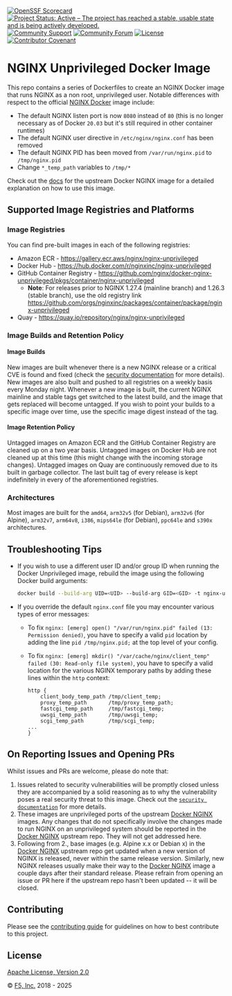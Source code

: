 [![OpenSSF Scorecard](https://api.securityscorecards.dev/projects/github.com/nginx/docker-nginx-unprivileged/badge)](https://securityscorecards.dev/viewer/?uri=github.com/nginx/docker-nginx-unprivileged)
[![Project Status: Active – The project has reached a stable, usable state and is being actively developed.](https://www.repostatus.org/badges/latest/active.svg)](https://www.repostatus.org/#active)
[![Community Support](https://badgen.net/badge/support/community/cyan?icon=awesome)](/SUPPORT.md)
[![Community Forum](https://img.shields.io/badge/community-forum-009639?logo=discourse&link=https%3A%2F%2Fcommunity.nginx.org)](https://community.nginx.org)
[![License](https://img.shields.io/badge/License-Apache%202.0-blue.svg)](https://opensource.org/license/apache-2-0)
[![Contributor Covenant](https://img.shields.io/badge/Contributor%20Covenant-2.1-4baaaa.svg)](/CODE_OF_CONDUCT.md)

# NGINX Unprivileged Docker Image

This repo contains a series of Dockerfiles to create an NGINX Docker image that runs NGINX as a non root, unprivileged user. Notable differences with respect to the official [NGINX Docker](https://github.com/nginx/docker-nginx) image include:

- The default NGINX listen port is now `8080` instead of `80` (this is no longer necessary as of Docker `20.03` but it's still required in other container runtimes)
- The default NGINX user directive in `/etc/nginx/nginx.conf` has been removed
- The default NGINX PID has been moved from `/var/run/nginx.pid` to `/tmp/nginx.pid`
- Change `*_temp_path` variables to `/tmp/*`

Check out the [docs](https://hub.docker.com/_/nginx) for the upstream Docker NGINX image for a detailed explanation on how to use this image.

## Supported Image Registries and Platforms

### Image Registries

You can find pre-built images in each of the following registries:

- Amazon ECR - <https://gallery.ecr.aws/nginx/nginx-unprivileged>
- Docker Hub - <https://hub.docker.com/r/nginxinc/nginx-unprivileged>
- GitHub Container Registry - <https://github.com/nginx/docker-nginx-unprivileged/pkgs/container/nginx-unprivileged>
  - **Note**: For releases prior to NGINX 1.27.4 (mainline branch) and 1.26.3 (stable branch), use the old registry link <https://github.com/orgs/nginxinc/packages/container/package/nginx-unprivileged>
- Quay - <https://quay.io/repository/nginx/nginx-unprivileged>

### Image Builds and Retention Policy

#### Image Builds

New images are built whenever there is a new NGINX release or a critical CVE is found and fixed (check the [security documentation](/SECURITY.md) for more details). New images are also built and pushed to all registries on a weekly basis every Monday night. Whenever a new image is built, the current NGINX mainline and stable tags get switched to the latest build, and the image that gets replaced will become untagged. If you wish to point your builds to a specific image over time, use the specific image digest instead of the tag.

#### Image Retention Policy

Untagged images on Amazon ECR and the GitHub Container Registry are cleaned up on a two year basis. Untagged images on Docker Hub are not cleaned up at this time (this might change with the incoming storage changes). Untagged images on Quay are continuously removed due to its built in garbage collector. The last built tag of every release is kept indefinitely in every of the aforementioned registries.

### Architectures

Most images are built for the `amd64`, `arm32v5` (for Debian), `arm32v6` (for Alpine), `arm32v7`, `arm64v8`, `i386`, `mips64le` (for Debian), `ppc64le` and `s390x` architectures.

## Troubleshooting Tips

- If you wish to use a different user ID and/or group ID when running the Docker Unprivileged image, rebuild the image using the following Docker build arguments:

  ```bash
  docker build --build-arg UID=<UID> --build-arg GID=<GID> -t nginx-unprivileged .
  ```

- If you override the default `nginx.conf` file you may encounter various types of error messages:
  - To fix `nginx: [emerg] open() "/var/run/nginx.pid" failed (13: Permission denied)`, you have to specify a valid `pid` location by adding the line `pid /tmp/nginx.pid;` at the top level of your config.
  - To fix `nginx: [emerg] mkdir() "/var/cache/nginx/client_temp" failed (30: Read-only file system)`, you have to specify a valid location for the various NGINX temporary paths by adding these lines within the `http` context:

    ```nginx
    http {
        client_body_temp_path /tmp/client_temp;
        proxy_temp_path       /tmp/proxy_temp_path;
        fastcgi_temp_path     /tmp/fastcgi_temp;
        uwsgi_temp_path       /tmp/uwsgi_temp;
        scgi_temp_path        /tmp/scgi_temp;
    ...
    }
    ```

## On Reporting Issues and Opening PRs

Whilst issues and PRs are welcome, please do note that:

1. Issues related to security vulnerabilities will be promptly closed unless they are accompanied by a solid reasoning as to why the vulnerability poses a real security threat to this image. Check out the [`security documentation`](/SECURITY.md) for more details.
2. These images are unprivileged ports of the upstream [Docker NGINX](https://github.com/nginx/docker-nginx) images. Any changes that do not specifically involve the changes made to run NGINX on an unprivileged system should be reported in the [Docker NGINX](https://github.com/nginx/docker-nginx) upstream repo. They will not get addressed here.
3. Following from 2., base images (e.g. Alpine x.x or Debian x) in the [Docker NGINX](https://github.com/nginx/docker-nginx) upstream repo get updated when a new version of NGINX is released, never within the same release version. Similarly, new NGINX releases usually make their way to the [Docker NGINX](https://github.com/nginx/docker-nginx) image a couple days after their standard release. Please refrain from opening an issue or PR here if the upstream repo hasn't been updated -- it will be closed.

## Contributing

Please see the [contributing guide](/CONTRIBUTING.md) for guidelines on how to best contribute to this project.

## License

[Apache License, Version 2.0](/LICENSE)

&copy; [F5, Inc.](https://www.f5.com/) 2018 - 2025
